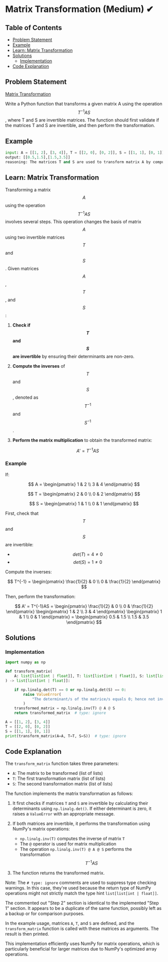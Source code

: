 # Matrix Transformation (Medium) ✔

## Table of Contents

- [Problem Statement](#problem-statement)
- [Example](#example)
- [Learn: Matrix Transformation](#learn-matrix-transformation)
- [Solutions](#solutions)
  - [Implementation](#implementation)
- [Code Explanation](#code-explanation)

## Problem Statement

[Matrix Transformation](https://www.deep-ml.com/problem/Matrix%20Transformation)

Write a Python function that transforms a given matrix A using the operation $$T^{-1}AS$$, where T and S are invertible matrices. The function should first validate if the matrices T and S are invertible, and then perform the transformation.

## Example

```python
input: A = [[1, 2], [3, 4]], T = [[2, 0], [0, 2]], S = [[1, 1], [0, 1]]
output: [[0.5,1.5],[1.5,3.5]]
reasoning: The matrices T and S are used to transform matrix A by computing T^(-1)AS.
```

## Learn: Matrix Transformation

Transforming a matrix $$A$$ using the operation $$T^{-1}AS$$ involves several steps. This operation changes the basis of matrix $$A$$ using two invertible matrices $$T$$ and $$S$$. Given matrices $$A$$, $$T$$, and $$S$$:

1. **Check if $$T$$ and $$S$$ are invertible** by ensuring their determinants are non-zero.
2. **Compute the inverses** of $$T$$ and $$S$$, denoted as $$T^{-1}$$ and $$S^{-1}$$.
3. **Perform the matrix multiplication** to obtain the transformed matrix:

   $$A' = T^{-1}AS$$

### Example

If:

$$
A = \begin{pmatrix} 
1 & 2 \\ 
3 & 4 
\end{pmatrix}
$$

$$
T = \begin{pmatrix} 
2 & 0 \\ 
0 & 2 
\end{pmatrix}
$$

$$
S = \begin{pmatrix} 
1 & 1 \\ 
0 & 1 
\end{pmatrix}
$$

First, check that $$T$$ and $$S$$ are invertible:
- $$det(T) = 4 \neq 0$$
- $$det(S) = 1 \neq 0$$

Compute the inverses:

$$
T^{-1} = \begin{pmatrix} 
\frac{1}{2} & 0 \\ 
0 & \frac{1}{2} 
\end{pmatrix}
$$

Then, perform the transformation:

$$
A' = T^{-1}AS = \begin{pmatrix} 
\frac{1}{2} & 0 \\ 
0 & \frac{1}{2} 
\end{pmatrix} \begin{pmatrix} 
1 & 2 \\ 
3 & 4 
\end{pmatrix} \begin{pmatrix} 
1 & 1 \\ 
0 & 1 
\end{pmatrix} = \begin{pmatrix} 
0.5 & 1.5 \\ 
1.5 & 3.5 
\end{pmatrix}
$$

## Solutions

### Implementation

```python
import numpy as np

def transform_matrix(
    A: list[list[int | float]], T: list[list[int | float]], S: list[list[int | float]]
) -> list[list[int | float]]:

    if np.linalg.det(T) == 0 or np.linalg.det(S) == 0:
        raise ValueError(
            "The determinant/s of the matrice/s equals 0; hence not invertible"
        )
    transformed_matrix = np.linalg.inv(T) @ A @ S
    return transformed_matrix  # type: ignore

A = [[1, 2], [3, 4]]
T = [[2, 0], [0, 2]]
S = [[1, 1], [0, 1]]
print(transform_matrix(A=A, T=T, S=S))  # type: ignore
```

## Code Explanation

The `transform_matrix` function takes three parameters:
- `A`: The matrix to be transformed (list of lists)
- `T`: The first transformation matrix (list of lists)
- `S`: The second transformation matrix (list of lists)

The function implements the matrix transformation as follows:

1. It first checks if matrices `T` and `S` are invertible by calculating their determinants using `np.linalg.det()`. If either determinant is zero, it raises a `ValueError` with an appropriate message.

2. If both matrices are invertible, it performs the transformation using NumPy's matrix operations:
   - `np.linalg.inv(T)` computes the inverse of matrix `T`
   - The `@` operator is used for matrix multiplication
   - The operation `np.linalg.inv(T) @ A @ S` performs the transformation $$T^{-1}AS$$

3. The function returns the transformed matrix.

Note: The `# type: ignore` comments are used to suppress type checking warnings. In this case, they're used because the return type of NumPy operations might not strictly match the type hint `list[list[int | float]]`.

The commented out "Step 2" section is identical to the implemented "Step 1" section. It appears to be a duplicate of the same function, possibly left as a backup or for comparison purposes.

In the example usage, matrices `A`, `T`, and `S` are defined, and the `transform_matrix` function is called with these matrices as arguments. The result is then printed.

This implementation efficiently uses NumPy for matrix operations, which is particularly beneficial for larger matrices due to NumPy's optimized array operations.
